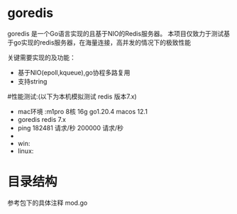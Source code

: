 # goredis

goredis 是一个Go语言实现的且基于NIO的Redis服务器。
本项目仅致力于测试基于go实现的redis服务器，在海量连接，高并发的情况下的极致性能

关键需要实现的及功能：
- 基于NIO(epoll,kqueue),go协程多路复用
- 支持string


#性能测试:(以下为本机模拟测试 redis 版本7.x)
- mac环境 :m1pro 8核 16g go1.20.4 macos 12.1
- goredis              redis 7.x
- ping 182481 请求/秒   200000 请求/秒
-  
- win:
- linux:

# 目录结构
参考包下的具体注释 mod.go